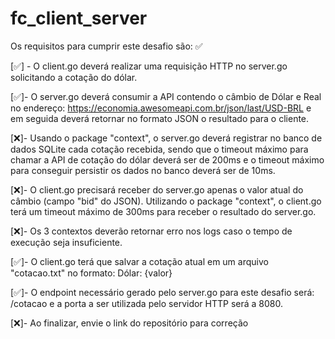 # fc_client_server

Os requisitos para cumprir este desafio são:
 ✅

 
[✅] - O client.go deverá realizar uma requisição HTTP no server.go solicitando a cotação do dólar.
 
[✅]- O server.go deverá consumir a API contendo o câmbio de Dólar e Real no endereço: https://economia.awesomeapi.com.br/json/last/USD-BRL e em seguida deverá retornar no formato JSON o resultado para o cliente.
 
[❌]- Usando o package "context", o server.go deverá registrar no banco de dados SQLite cada cotação recebida, sendo que o timeout máximo para chamar a API de cotação do dólar deverá ser de 200ms e o timeout máximo para conseguir persistir os dados no banco deverá ser de 10ms.
 
[❌]- O client.go precisará receber do server.go apenas o valor atual do câmbio (campo "bid" do JSON). Utilizando o package "context", o client.go terá um timeout máximo de 300ms para receber o resultado do server.go.
 
[❌]- Os 3 contextos deverão retornar erro nos logs caso o tempo de execução seja insuficiente.
 
[✅]- O client.go terá que salvar a cotação atual em um arquivo "cotacao.txt" no formato: Dólar: {valor}
 
[✅]- O endpoint necessário gerado pelo server.go para este desafio será: /cotacao e a porta a ser utilizada pelo servidor HTTP será a 8080.
 
[❌]- Ao finalizar, envie o link do repositório para correção
